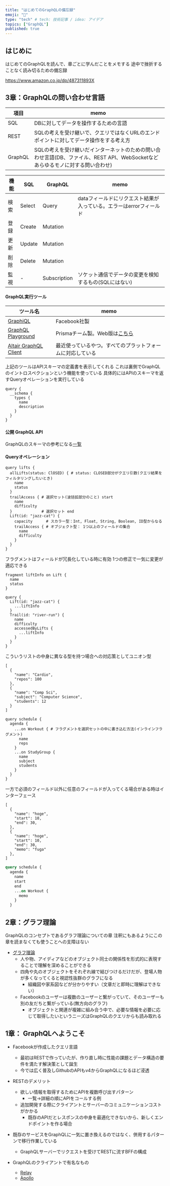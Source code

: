 ```yaml
---
title: "はじめてのGraphQLの備忘録"
emoji: "📕"
type: "tech" # tech: 技術記事 / idea: アイデア
topics: ["GraphQL"]
published: true
---
```


## はじめに

はじめてのGraphQLを読んで、章ごとに学んだことをメモする
途中で挫折することなく読み切るための備忘録

https://www.amazon.co.jp/dp/487311893X

## 3章：GraphQLの問い合わせ言語

|項目|memo|
|---|---|
|SQL|DBに対してデータを操作するための言語|
|REST|SQLの考えを受け継いで、クエリではなくURLのエンドポイントに対してデータ操作をする考え方|
|GraphQL|SQLの考えを受け継いだインターネットのための問い合わせ言語(DB、ファイル、REST API、WebSocketなどあらゆるモノに対する問い合わせ)|

|機能|SQL|GraphQL|memo|
|---|---|---|---|
|検索|Select|Query|dataフィールドにリクエスト結果が入っている。エラーはerrorフィールド|
|登録|Create|Mutation||
|更新|Update|Mutation||
|削除|Delete|Mutation||
|監視| - |Subscription|ソケット通信でデータの変更を検知するもの(SQLにはない)|


#### GraphQL実行ツール

|ツール名|memo|
|---|---|
|[GraphiQL](https://github.com/graphql/graphiql)|Facebook社製|
|[GraphQL Playground](https://github.com/graphql/graphql-playground)|Prismaチーム製。Web版は[こちら](https://www.graphqlbin.com/v2/new)|
|[Altair GraphQL Client](https://github.com/altair-graphql/altair)|最近使っているやつ。すべてのプラットフォームに対応している|

上記のツールはAPIスキーマの定義書を表示してくれる
これは裏側でGraphQLのイントロスペクションという機能を使っている
具体的にはAPIのスキーマを返すQueryオペレーションを実行している

```graphql: イントロスペクションの例
query {
  __schema {
    types {
      name
      description
    }
  }
}
```

#### 公開 GraphQL API

GraphQLのスキーマの参考になる[一覧](https://github.com/APIs-guru/graphql-apis)


#### Queryオペレーション

```graphql: 選択セット、クエリ引数、スカラー型、オブジェクト型
query lifts {
  allLifts(status: ClOSED) { # status: CLOSED部分がクエリ引数(クエリ結果をフィルタリングしたいとき)
    name
    status
  }
  trailAccess { # 選択セット(波括弧部分のこと) start
    name
    difficulty
  }             # 選択セット end
  Lift(id: "jazz-cat") {
    capacity      # スカラー型：Int, Float, String, Boolean, ID型からなる
    trailAccess { # オブジェクト型： 1つ以上のフィールドの集合
      name
      difficulty
    }
  }
}
```

フラグメントはフィールドが冗長化している時に有効
1つの修正で一気に変更が適応できる

```graphql: フラグメント
fragment liftInfo on Lift {
  name
  status
}

query {
  Lift(id: "jazz-cat") {
    ...liftInfo
  }
  Trail(id: "river-run") {
    name
    difficulty
    accessedByLifts {
      ...liftInfo
    }
  }
}
```

こういうリストの中身に異なる型を持つ場合への対応策としてユニオン型
```
[
  {
    "name": "Cardio",
    "repos": 100
  },
  {
    "name": "Comp Sci",
    "subject": "Computer Science",
    "students": 12
  }
]
```

```graphql:ユニオン型
query schedule {
  agenda {
    ...on Workout { # フラグメントを選択セットの中に書き込む方法(インラインフラグメント)
      name
      reps
    }
    ...on StudyGroup {
      name
      subject
      students
    }
  }
}
```

一方で必須のフィールド以外に任意のフィールドが入ってくる場合がある時はインターフェース
```
[
  {
    "name": "hoge",
    "start": 10,
    "end": 30,
  },
  {
    "name": "hoge",
    "start": 10,
    "end": 30,
    "memo": "fuga"
  },
]
```

```graphql
query schedule {
  agenda {
    name
    start
    end
    ...on Workout {
      memo
    }
  }
```


## 2章：グラフ理論

GraphQLのコンセプトであるグラフ理論についての章
注釈にもあるようにこの章を読まなくても使うことへの支障はない

- [グラフ理論](https://ja.wikipedia.org/wiki/%E3%82%B0%E3%83%A9%E3%83%95%E7%90%86%E8%AB%96)
  - 人や物、アイディアなどのオブジェクト同士の関係性を形式的に表現することで理解を深めることができる
  - 四角や丸のオブジェクトをそれぞれ線で結びつけるだけだが、登場人物が多くなってくると視認性抜群のグラフになる
    - 組織図や家系図などが分かりやすい（文章だと即時に理解はできない）
  - Facebookのユーザーは複数のユーザーと繋がっていて、そのユーザーも別の友だちと繋がっている(無方向のグラフ)
    - オブジェクトと関連が複雑に組み合う中で、必要な情報を必要に応じて取得したいというニーズはGraphQLのクエリからも読み取れる


## 1章： GraphQLへようこそ

- Facebookが作成したクエリ言語
  - 最初はRESTで作っていたが、作り直し時に性能の課題とデータ構造の要件を満たす解決策として誕生
  - 今では広く普及しGithubのAPIもv4からGraphQLになるほど浸透
- RESTのデメリット
  - 欲しい情報を取得するためにAPIを複数呼び出すパターン
    - 一覧→詳細の順にAPIをコールする例
  - 追加開発する際にクライアントとサーバーのコミュニケーションコストがかかる
    - 既存のAPIだとレスポンスの中身を最適化できないから、新しくエンドポイントを作る場合
- 既存のサービスをGraphQLに一気に置き換えるのではなく、併用するパターンで移行作業している
  - GraphQLサーバーでリクエストを受けてRESTに流すBFFの構成

- GraphQLのクライアントで有名なもの
  - [Relay](https://relay.dev/)
  - [Apollo](https://www.apollographql.com/)
